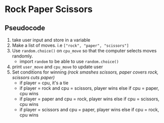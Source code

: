 # Rock Paper Scissors

## Pseudocode
1. take user input and store in a variable
2. Make a list of moves. i.e `["rock", "paper", "scissors"]`
3. Use `random.choice()` on `cpu_move` so that the computer selects moves randomly.
    - import `random` to be able to use `random.choice()`
4. print `user_move` and `cpu_move` to update user
5. Set conditions for winning *(rock smashes scissors, paper covers rock, scissors cuts paper)*
    - if player = cpu, it's a tie
    - if player = rock and cpu = scissors, player wins
        else if cpu = paper, cpu wins
    - if player = paper and cpu = rock, player wins
        else if cpu = scissors, cpu wins
    - if player = scissors and cpu = paper, player wins
        else if cpu = rock, cpu wins